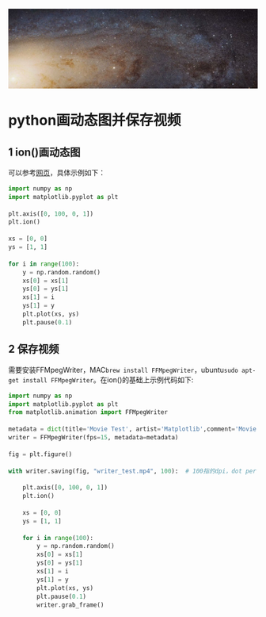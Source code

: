 ![封面](figs/封面.jpeg)

# python画动态图并保存视频

## 1 ion()画动态图
可以参考[网页](https://www.omegaxyz.com/2018/06/03/python-matplotlib-dynamic-graph/)，具体示例如下：
```python
import numpy as np
import matplotlib.pyplot as plt
 
plt.axis([0, 100, 0, 1])
plt.ion()
 
xs = [0, 0]
ys = [1, 1]
 
for i in range(100):
    y = np.random.random()
    xs[0] = xs[1]
    ys[0] = ys[1]
    xs[1] = i
    ys[1] = y
    plt.plot(xs, ys) 
    plt.pause(0.1)
```
## 2 保存视频
需要安装FFMpegWriter，MAC```brew install FFMpegWriter```，ubuntu```sudo apt-get install FFMpegWriter```。在ion()的基础上示例代码如下:
```python
import numpy as np
import matplotlib.pyplot as plt
from matplotlib.animation import FFMpegWriter

metadata = dict(title='Movie Test', artist='Matplotlib',comment='Movie support!')
writer = FFMpegWriter(fps=15, metadata=metadata)

fig = plt.figure()

with writer.saving(fig, "writer_test.mp4", 100):  # 100指的dpi，dot per inch，表示清晰度

    plt.axis([0, 100, 0, 1])
    plt.ion()
    
    xs = [0, 0]
    ys = [1, 1]
    
    for i in range(100):
        y = np.random.random()
        xs[0] = xs[1]
        ys[0] = ys[1]
        xs[1] = i
        ys[1] = y
        plt.plot(xs, ys)
        plt.pause(0.1)
        writer.grab_frame()
```